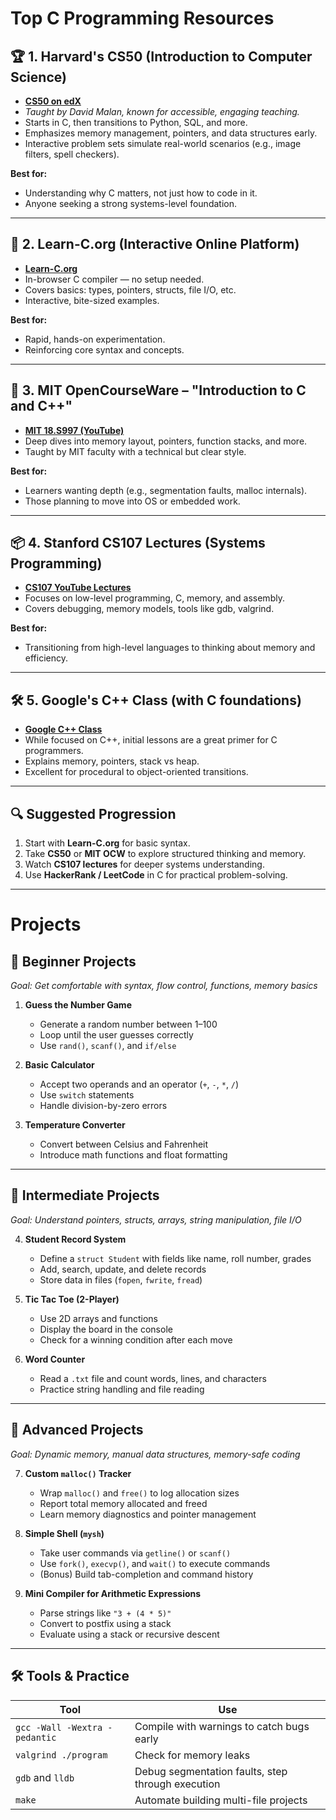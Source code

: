 # Top C Programming Resources

## 🏆 1. Harvard's CS50 (Introduction to Computer Science)
- **[CS50 on edX](https://www.edx.org/course/cs50s-introduction-to-computer-science)**
- *Taught by David Malan, known for accessible, engaging teaching.*
- Starts in C, then transitions to Python, SQL, and more.
- Emphasizes memory management, pointers, and data structures early.
- Interactive problem sets simulate real-world scenarios (e.g., image filters, spell checkers).

**Best for:**  
- Understanding why C matters, not just how to code in it.  
- Anyone seeking a strong systems-level foundation.

---

## 📘 2. Learn-C.org (Interactive Online Platform)
- **[Learn-C.org](https://www.learn-c.org/)**
- In-browser C compiler — no setup needed.
- Covers basics: types, pointers, structs, file I/O, etc.
- Interactive, bite-sized examples.

**Best for:**  
- Rapid, hands-on experimentation.  
- Reinforcing core syntax and concepts.

---

## 🧰 3. MIT OpenCourseWare – "Introduction to C and C++"
- **[MIT 18.S997 (YouTube)](https://www.youtube.com/playlist?list=PLUl4u3cNGP63WbdFxL8giv4yhgdMGaZNA)**
- Deep dives into memory layout, pointers, function stacks, and more.
- Taught by MIT faculty with a technical but clear style.

**Best for:**  
- Learners wanting depth (e.g., segmentation faults, malloc internals).  
- Those planning to move into OS or embedded work.

---

## 📦 4. Stanford CS107 Lectures (Systems Programming)
- **[CS107 YouTube Lectures](https://www.youtube.com/playlist?list=PLoCMsyE1cvdWKsLVyf6c5pM1hQX0aQn7R)**
- Focuses on low-level programming, C, memory, and assembly.
- Covers debugging, memory models, tools like gdb, valgrind.

**Best for:**  
- Transitioning from high-level languages to thinking about memory and efficiency.

---

## 🛠️ 5. Google's C++ Class (with C foundations)
- **[Google C++ Class](https://developers.google.com/edu/c++)**
- While focused on C++, initial lessons are a great primer for C programmers.
- Explains memory, pointers, stack vs heap.
- Excellent for procedural to object-oriented transitions.

---

## 🔍 Suggested Progression

1. Start with **Learn-C.org** for basic syntax.
2. Take **CS50** or **MIT OCW** to explore structured thinking and memory.
3. Watch **CS107 lectures** for deeper systems understanding.
4. Use **HackerRank / LeetCode** in C for practical problem-solving.

---

# Projects

## 🧱 Beginner Projects

*Goal: Get comfortable with syntax, flow control, functions, memory basics*

1. **Guess the Number Game**  
    - Generate a random number between 1–100  
    - Loop until the user guesses correctly  
    - Use `rand()`, `scanf()`, and `if/else`

2. **Basic Calculator**  
    - Accept two operands and an operator (`+`, `-`, `*`, `/`)  
    - Use `switch` statements  
    - Handle division-by-zero errors

3. **Temperature Converter**  
    - Convert between Celsius and Fahrenheit  
    - Introduce math functions and float formatting

---

## 📂 Intermediate Projects

*Goal: Understand pointers, structs, arrays, string manipulation, file I/O*

4. **Student Record System**  
    - Define a `struct Student` with fields like name, roll number, grades  
    - Add, search, update, and delete records  
    - Store data in files (`fopen`, `fwrite`, `fread`)

5. **Tic Tac Toe (2-Player)**  
    - Use 2D arrays and functions  
    - Display the board in the console  
    - Check for a winning condition after each move

6. **Word Counter**  
    - Read a `.txt` file and count words, lines, and characters  
    - Practice string handling and file reading

---

## 🧠 Advanced Projects

*Goal: Dynamic memory, manual data structures, memory-safe coding*

7. **Custom `malloc()` Tracker**  
    - Wrap `malloc()` and `free()` to log allocation sizes  
    - Report total memory allocated and freed  
    - Learn memory diagnostics and pointer management

8. **Simple Shell (`mysh`)**  
    - Take user commands via `getline()` or `scanf()`  
    - Use `fork()`, `execvp()`, and `wait()` to execute commands  
    - (Bonus) Build tab-completion and command history

9. **Mini Compiler for Arithmetic Expressions**  
    - Parse strings like `"3 + (4 * 5)"`  
    - Convert to postfix using a stack  
    - Evaluate using a stack or recursive descent

---

## 🛠 Tools & Practice

| Tool                           | Use                                               |
|---------------------------------|---------------------------------------------------|
| `gcc -Wall -Wextra -pedantic`   | Compile with warnings to catch bugs early         |
| `valgrind ./program`            | Check for memory leaks                            |
| `gdb` and `lldb`                | Debug segmentation faults, step through execution |
| `make`                          | Automate building multi-file projects             |

